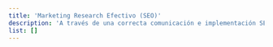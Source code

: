 ```yaml
---
title: 'Marketing Research Efectivo (SEO)'
description: 'A través de una correcta comunicación e implementación SEO On Page, tendremos un posicionamiento orgánico efectivo. De este modo lograremos mejorar nuestra posición y aparecer en los primeros resultados de búsqueda.'
list: []
---
```


